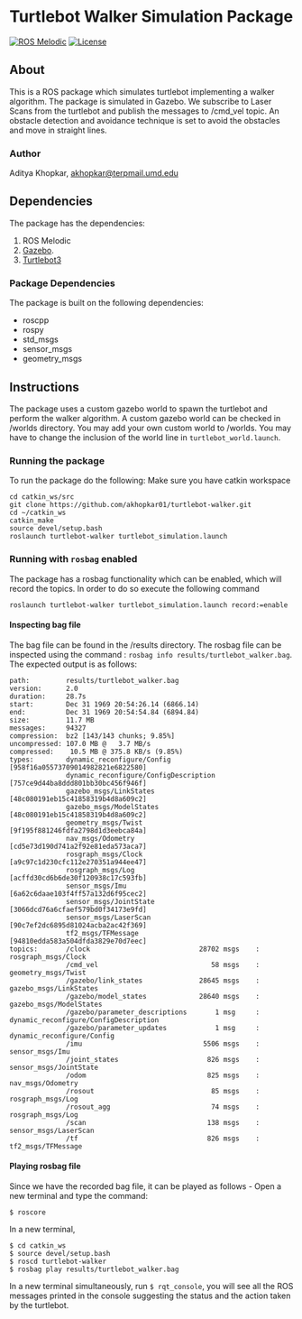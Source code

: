# Turtlebot Walker Simulation Package
[![ROS Melodic](https://img.shields.io/badge/ROSMelodic-here%20-blue.svg)](http://wiki.ros.org/melodic/Installation)
[![License](https://img.shields.io/badge/License-MIT%20-green.svg)](https://github.com/akhopkar01/turtlebot-walker/blob/master/LICENSE)
## About
This is a ROS package which simulates turtlebot implementing a walker algorithm. The package is simulated in Gazebo. We subscribe to Laser Scans from the turtlebot and publish the messages to /cmd_vel topic. An obstacle detection and avoidance technique is set to avoid the obstacles and move in straight lines.

### Author
Aditya Khopkar, akhopkar@terpmail.umd.edu

## Dependencies
The package has the dependencies: 
1. ROS Melodic
2. [Gazebo](http://gazebosim.org/tutorials?tut=ros_installing&cat=connect_ros).
3. [Turtlebot3](https://answers.ros.org/question/293514/turtlebot-installation-on-ros-melodic/)

### Package Dependencies
The package is built on the following dependencies:
* roscpp
* rospy
* std_msgs
* sensor_msgs
* geometry_msgs

## Instructions
The package uses a custom gazebo world to spawn the turtlebot and perform the walker algorithm. A custom gazebo world can be checked in /worlds directory. You may add your own custom world to /worlds. You may have to change the inclusion of the world line in ```turtlebot_world.launch```. 

### Running the package
To run the package do the following:
Make sure you have catkin workspace
```
cd catkin_ws/src
git clone https://github.com/akhopkar01/turtlebot-walker.git
cd ~/catkin_ws
catkin_make
source devel/setup.bash
roslaunch turtlebot-walker turtlebot_simulation.launch
```

### Running with ```rosbag``` enabled
The package has a rosbag functionality which can be enabled, which will record the topics. In order to do so execute the following command
```
roslaunch turtlebot-walker turtlebot_simulation.launch record:=enable
```

#### Inspecting bag file
The bag file can be found in the /results directory. The rosbag file can be inspected using the command : ```rosbag info results/turtlebot_walker.bag```. The expected output is as follows:
```
path:         results/turtlebot_walker.bag
version:      2.0
duration:     28.7s
start:        Dec 31 1969 20:54:26.14 (6866.14)
end:          Dec 31 1969 20:54:54.84 (6894.84)
size:         11.7 MB
messages:     94327
compression:  bz2 [143/143 chunks; 9.85%]
uncompressed: 107.0 MB @   3.7 MB/s
compressed:    10.5 MB @ 375.8 KB/s (9.85%)
types:        dynamic_reconfigure/Config            [958f16a05573709014982821e6822580]
              dynamic_reconfigure/ConfigDescription [757ce9d44ba8ddd801bb30bc456f946f]
              gazebo_msgs/LinkStates                [48c080191eb15c41858319b4d8a609c2]
              gazebo_msgs/ModelStates               [48c080191eb15c41858319b4d8a609c2]
              geometry_msgs/Twist                   [9f195f881246fdfa2798d1d3eebca84a]
              nav_msgs/Odometry                     [cd5e73d190d741a2f92e81eda573aca7]
              rosgraph_msgs/Clock                   [a9c97c1d230cfc112e270351a944ee47]
              rosgraph_msgs/Log                     [acffd30cd6b6de30f120938c17c593fb]
              sensor_msgs/Imu                       [6a62c6daae103f4ff57a132d6f95cec2]
              sensor_msgs/JointState                [3066dcd76a6cfaef579bd0f34173e9fd]
              sensor_msgs/LaserScan                 [90c7ef2dc6895d81024acba2ac42f369]
              tf2_msgs/TFMessage                    [94810edda583a504dfda3829e70d7eec]
topics:       /clock                           28702 msgs    : rosgraph_msgs/Clock                  
              /cmd_vel                            58 msgs    : geometry_msgs/Twist                  
              /gazebo/link_states              28645 msgs    : gazebo_msgs/LinkStates               
              /gazebo/model_states             28640 msgs    : gazebo_msgs/ModelStates              
              /gazebo/parameter_descriptions       1 msg     : dynamic_reconfigure/ConfigDescription
              /gazebo/parameter_updates            1 msg     : dynamic_reconfigure/Config           
              /imu                              5506 msgs    : sensor_msgs/Imu                      
              /joint_states                      826 msgs    : sensor_msgs/JointState               
              /odom                              825 msgs    : nav_msgs/Odometry                    
              /rosout                             85 msgs    : rosgraph_msgs/Log                    
              /rosout_agg                         74 msgs    : rosgraph_msgs/Log                    
              /scan                              138 msgs    : sensor_msgs/LaserScan                
              /tf                                826 msgs    : tf2_msgs/TFMessage

```

#### Playing rosbag file
Since we have the recorded bag file, it can be played as follows - 
Open a new terminal and type the command:
```
$ roscore
```

In a new terminal,
```
$ cd catkin_ws
$ source devel/setup.bash
$ roscd turtlebot-walker
$ rosbag play results/turtlebot_walker.bag
```

In a new terminal simultaneously,
run ```$ rqt_console```, you will see all the ROS messages printed in the console suggesting the status and the action taken by the turtlebot.
